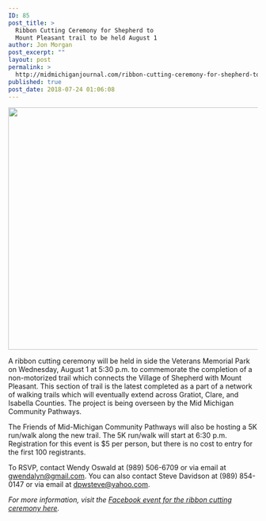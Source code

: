 ```yaml
---
ID: 85
post_title: >
  Ribbon Cutting Ceremony for Shepherd to
  Mount Pleasant trail to be held August 1
author: Jon Morgan
post_excerpt: ""
layout: post
permalink: >
  http://midmichiganjournal.com/ribbon-cutting-ceremony-for-shepherd-to-mount-pleasant-trail-to-be-held-august-1
published: true
post_date: 2018-07-24 01:06:08
---
```

<p><img title="" src="http://midmichiganjournal.com/wp-content/uploads/2018/07/null.png" alt="" width="624" height="489"></p>
<p>A ribbon cutting ceremony will be held in side the Veterans Memorial Park on Wednesday, August 1 at 5:30 p.m. to commemorate the completion of a non-motorized trail which connects the Village of Shepherd with Mount Pleasant. This section of trail is the latest completed as a part of a network of walking trails which will eventually extend across Gratiot, Clare, and Isabella Counties. The project is being overseen by the Mid Michigan Community Pathways.</p>
<p>The Friends of Mid-Michigan Community Pathways will also be hosting a 5K run/walk along the new trail. The 5K run/walk will start at 6:30 p.m. Registration for this event is $5 per person, but there is no cost to entry for the first 100 registrants.</p>
<p>To RSVP, contact Wendy Oswald at (989) 506-6709 or via email at <a href="mailto:gwendalyn@gmail.com">gwendalyn@gmail.com</a>. You can also contact Steve Davidson at (989) 854-0147 or via email at <a href="mailto:dpwsteve@yahoo.com">dpwsteve@yahoo.com</a>.</p>
<p><i>For more information, visit the <a href="https://www.facebook.com/events/2339377889622188/">Facebook event for the ribbon cutting ceremony here</a>.</i></p>